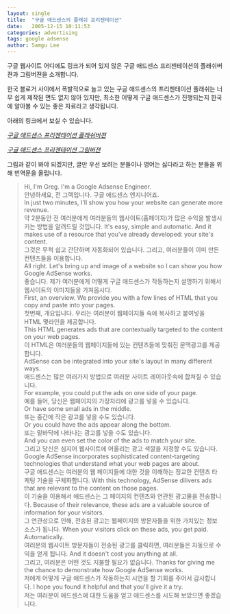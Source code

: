 ```yaml
---
layout: single
title:  "구글 애드센스의 플래쉬 프리젠테이션"
date:   2005-12-15 10:11:53
categories: advertising
tags: google adsense
author: Samgu Lee
---
```

구글 웹사이트 어디에도 링크가 되어 있지 않은 구글 애드센스 프리젠테이션의 플래쉬버젼과 그림버젼을 소개합니다.

한국 블로거 사이에서 폭발적으로 늘고 있는 구글 애드센스의 프리젠테이션 플래쉬는 너무 쉽게 제작된 면도 없지 않아 있지만, 최소한 어떻게 구글 애드센스가 진행되는지 한국에 알아볼 수 있는 좋은 자료라고 생각됩니다.

아래의 링크에서 보실 수 있습니다.

[*구글 애드센스 프리젠테이션 플래쉬버젼*](http://services.google.com/demo/adsense/demo05?url=http%3A%2F%2Fblog.repl.net%2F&x=21&y=10)

[*구글 애드센스 프리젠테이션 그림버젼*](http://services.google.com/marketing/links/as_demo_low/)

그림과 같이 봐야 되겠지만, 글만 우선 보려는 분들이나 영어는 싫다라고 하는 분들을 위해 번역문을 올립니다.

> Hi, I'm Greg. I'm a Google Adsense Engineer.  
> 안녕하세요, 전 그렉입니다. 구글 애드센스 엔지니어죠.  
> In just two minutes, I'll show you how your website can generate more revenue.  
> 약 2분동안 전 여러분에게 여러분들의 웹사이트(홈페이지)가 많은 수익을 발생시키는 방법을 알려드릴 것입니다.
> It's easy, simple and automatic. And it makes use of a resource that you've already developed: your site's content.  
> 그것은 무척 쉽고 간단하며 자동화되어 있습니다. 그리고, 여러분들이 이미 만든 컨텐츠들을 이용합니다.  
> All right. Let's bring up and image of a website so I can show you how Google AdSense works.  
> 좋습니다. 제가 여러분에게 어떻게 구글 애드센스가 작동하는지 설명하기 위해서 웹사이트의 이미지들을 가져옵시다.  
> First, an overview. We provide you with a few lines of HTML that you copy and paste into your pages.  
> 첫번째, 개요입니다. 우리는 여러분이 웹페이지들 속에 복사하고 붙여넣을 HTML 몇라인을 제공합니다.  
> This HTML generates ads that are contextually targeted to the content on your web pages.  
> 이 HTML은 여러분들의 웹페이지들에 있는 컨텐츠들에 맞춰진 문맥광고를 제공합니다.  
> AdSense can be integrated into your site's layout in many different ways.  
> 애드센스는 많은 여러가지 방법으로 여러분 사이트 레이아웃속에 합쳐질 수 있습니다.  
> For example, you could put the ads on one side of your page.  
> 예를 들어, 당신은 웹페이지의 가장자리에 광고를 넣을 수 있습니다.  
> Or have some small ads in the middle.  
> 또는 중간에 작은 광고를 넣을 수도 있습니다.  
> Or you could have the ads appear along the bottom.  
> 또는 밑바닥에 나타나는 광고를 넣을 수도 있습니다.  
> And you can even set the color of the ads to match your site.  
> 그리고 당신은 심지어 웹사이트에 어울리는 광고 색깔을 지정할 수도 있습니다.
> Google AdSense incorporates sophisticated content-targeting technologies that understand what your web pages are about.  
> 구글 애드센스는 여러분의 웹 페이지들에 대한 것을 이해하는 정교한 컨텐츠 타케팅 기술을 구체화합니다.
> With this technology, AdSense dilivers ads that are relevant to the content on those pages.  
> 이 기술을 이용해서 애드센스는 그 페이지의 컨텐츠와 연관된 광고물을 전송합니다.
> Because of their relevance, these ads are a valuable source of information for your visitors.  
> 그 연관성으로 인해, 전송된 광고는 웹페이지의 방문자들을 위한 가치있는 정보소스가 됩니다.
> When your visitors click on these ads, you get paid. Automatically.  
> 여러분의 웹사이트 방문자들이 전송된 광고를 클릭하면, 여러분들은 자동으로 수익을 얻게 됩니다.
> And it doesn't cost you anything at all.  
> 그리고, 여러분은 어떤 것도 지불할 필요가 없습니다.
> Thanks for giving me the chance to demonstrate how Google AdSense works.  
> 저에게 어떻게 구글 애드센스가 작동하는지 시연을 할 기회를 주어서 감사합니다.
> I hope you found it helpful and that you'll give it a try.  
> 저는 여러분이 애드센스에 대한 도움을 얻고 애드센스를 시도해 보았으면 좋겠습니다.
